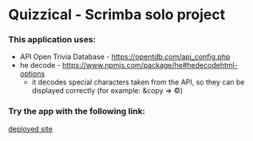 # Quizzical - Scrimba solo project

### This application uses:
- API Open Trivia Database - https://opentdb.com/api_config.php
- he decode - https://www.npmjs.com/package/he#hedecodehtml-options
  - it decodes special characters taken from the API, so they can be displayed correctly (for example: &copy => ©)

### Try the app with the following link:
[deployed site](https://jan-blaska-scrimba-react-quizzical.netlify.app/)


